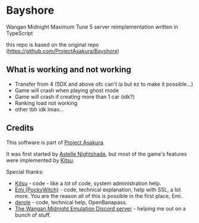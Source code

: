 # Bayshore
Wangan Midnight Maximum Tune 5 server reimplementation written in TypeScript

this repo is based on the original repo (https://github.com/ProjectAsakura/Bayshore)

## What is working and not working
 - Transfer from 4 (5DX and above ofc can't la but ez to make it possible...)
 - Game will crash when playing ghost mode
 - Game will crash if creating more than 1 car (idk?)
 - Ranking load not working
 - other tbh idk lmao...

## Credits
This software is part of [Project Asakura](https://github.com/ProjectAsakura).

It was first started by [Astelle Nightshade](https://github.com/ry00001), but most of the game's features were implemented by [Kitsu](https://github.com/shiroikitsu8).

Special thanks:
 - [Kitsu](https://github.com/shiroikitsu8) - code - like a *lot* of code, system administration help.
 - [Emi (PockyWitch)](https://twitter.com/ChocomintPuppy) - code, technical explanation, help with SSL, a lot more. You are the reason all of this is possible in the first place, Emi.
 - [derole](https://derole.co.uk) - code, technical help, OpenBanapass.
 - [The Wangan Midnight Emulation Discord server](https://discord.gg/r3nbd4x) - helping me out on a bunch of stuff.
